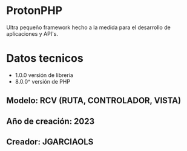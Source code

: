# ProtonPHP
Ultra pequeño framework hecho a la medida para el desarrollo de aplicaciones y API's.

# Datos tecnicos
* 1.0.0 versión de libreria
* 8.0.0^ versión de PHP

##  Modelo: RCV (RUTA, CONTROLADOR, VISTA)

## Año de creación: 2023

## Creador: JGARCIAOLS
